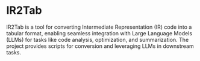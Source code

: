 # IR2Tab
IR2Tab is a tool for converting Intermediate Representation (IR) code into a tabular format, enabling seamless integration with Large Language Models (LLMs) for tasks like code analysis, optimization, and summarization. The project provides scripts for conversion and leveraging LLMs in downstream tasks.
